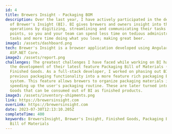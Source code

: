 ```yaml
---
id: 4
title: Brewers Insight - Packaging BOM
description: Over the last year, I have actively participated in the development
  of Brewer's Insight (BI). BI gives brewers and owners insight into their
  operations by digitizing, streamlining and communicating their tasks and data
  points, so you and your team can spend less time on tedious administrative
  tasks and more time doing what you love; making great beer.
image1: /assets/dashboard.png
tech: Brewer's Insight is a browser application developed using Angular and
  ASP.NET Core.
image2: /assets/report.png
challenges: The greatest challenges I have faced while working on BI has been
  the development of their latest feature Packaging Bill of Materials (BOM) and
  Finished Goods. As a full-stack developer, I worked on phasing out BI's
  previous packaging functionality into a more feature rich packaging BOM
  system. This feature allows brewers to organize packaging materials into sets
  speeding up the user's packaging routine. These are later turned into Finished
  Goods that can be consumed out of BI as finished products.
image3: /assets/inventory-shipments.png
link: https://brewersinsight.com
overLink: https://brewersinsight.com
date: 2023-07-30T12:13:10.205Z
completeTime: 400
keywords: BrewersInsight, Brewer's Insight, Finished Goods, Packaging BOM, BOM,
  Bill of Materials
---
```

